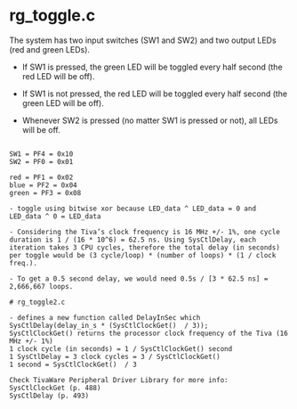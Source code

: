 # rg_toggle.c

The system has two input switches (SW1 and SW2) and two output LEDs (red and
green LEDs). 

- If SW1 is pressed, the green LED will be toggled every half second (the red LED will be off).

- If SW1 is not pressed, the red LED will be toggled every half second (the green LED will be off).

- Whenever SW2 is pressed (no matter SW1 is pressed or not), all LEDs will be off.

~~~~~~~~~~~~~

SW1 = PF4 = 0x10 
SW2 = PF0 = 0x01

red = PF1 = 0x02 
blue = PF2 = 0x04 
green = PF3 = 0x08

- toggle using bitwise xor because LED_data ^ LED_data = 0 and LED_data ^ 0 = LED_data

- Considering the Tiva’s clock frequency is 16 MHz +/- 1%, one cycle duration is 1 / (16 * 10^6) = 62.5 ns. Using SysCtlDelay, each iteration takes 3 CPU cycles, therefore the total delay (in seconds) per toggle would be (3 cycle/loop) * (number of loops) * (1 / clock freq.).

- To get a 0.5 second delay, we would need 0.5s / [3 * 62.5 ns] = 2,666,667 loops.

# rg_toggle2.c

- defines a new function called DelayInSec which SysCtlDelay(delay_in_s * (SysCtlClockGet()  / 3));
SysCtlClockGet() returns the processor clock frequency of the Tiva (16 MHz +/- 1%)
1 clock cycle (in seconds) = 1 / SysCtlClockGet() second
1 SysCtlDelay = 3 clock cycles = 3 / SysCtlClockGet() 
1 second = SysCtlClockGet()  / 3

Check TivaWare Peripheral Driver Library for more info:
SysCtlClockGet (p. 488) 
SysCtlDelay (p. 493)
